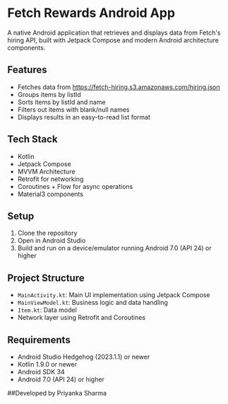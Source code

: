 # Fetch Rewards Android App

A native Android application that retrieves and displays data from Fetch's hiring API, built with Jetpack Compose and modern Android architecture components.

## Features

- Fetches data from https://fetch-hiring.s3.amazonaws.com/hiring.json
- Groups items by listId
- Sorts items by listId and name
- Filters out items with blank/null names
- Displays results in an easy-to-read list format

## Tech Stack

- Kotlin
- Jetpack Compose
- MVVM Architecture
- Retrofit for networking
- Coroutines + Flow for async operations
- Material3 components

## Setup

1. Clone the repository
2. Open in Android Studio
3. Build and run on a device/emulator running Android 7.0 (API 24) or higher

## Project Structure

- `MainActivity.kt`: Main UI implementation using Jetpack Compose
- `MainViewModel.kt`: Business logic and data handling
- `Item.kt`: Data model
- Network layer using Retrofit and Coroutines

## Requirements

- Android Studio Hedgehog (2023.1.1) or newer
- Kotlin 1.9.0 or newer
- Android SDK 34
- Android 7.0 (API 24) or higher


##Developed by Priyanka Sharma
